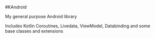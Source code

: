 #KAndroid

My general purpose Android library

Includes Kotlin Coroutines, Livedata, ViewModel, Databinding and some base classes and extensions